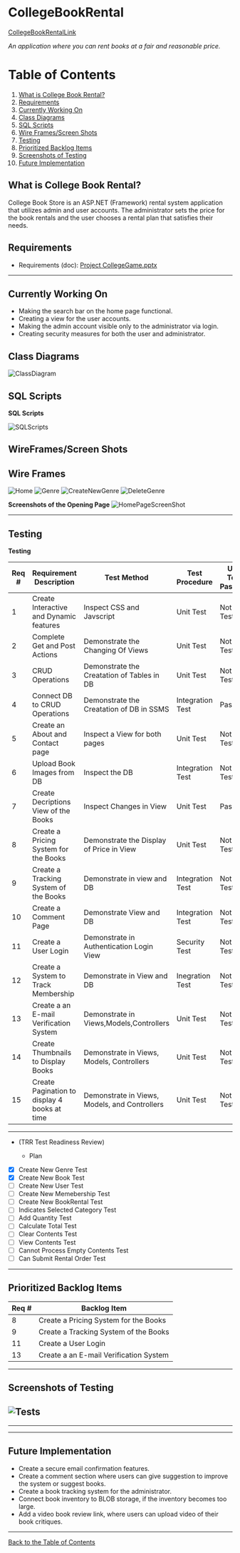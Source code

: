 # CollegeBookRental
[CollegeBookRentalLink](https://collegebookrentaldonnyves.azurewebsites.net/)


*An application where you can rent books at a fair and reasonable price.* 

<a name="contents"></a>

<a name="toc"></a>
# Table of Contents
1. [What is College Book Rental?](#introduction)
2. [Requirements](#requirements)
3. [Currently Working On](#working)
4. [Class Diagrams](#diagrams)
5. [SQL Scripts](#scripts)
6. [Wire Frames/Screen Shots](#wireframes)
7. [Testing](#testing)
8. [Prioritized Backlog Items](#backlog)
9. [Screenshots of Testing](#testshots)
10. [Future Implementation](#future)




<a name="introduction"></a>
## What is College Book Rental? 

College Book Store is an ASP.NET (Framework) rental system application that utilizes admin and user accounts.  The administrator sets the price for the book rentals and the user chooses a rental plan that satisfies their needs.  




<a name="requirements"></a>
## Requirements  
	
  - Requirements (doc): [Project CollegeGame.pptx](https://github.com/donnyves/CollegeBookRental/files/3183432/Project.CollegeGame.pptx)

---



  
  <a name="working"></a>
## Currently Working On
  
- Making the search bar on the home page functional.
- Creating a view for the user accounts.
- Making the admin account visible only to the administrator via login.
- Creating security measures for both the user and administrator.  
  
<a name="diagrams"></a>
## Class Diagrams 


![ClassDiagram](https://user-images.githubusercontent.com/40510674/56258172-7fa4cd80-6083-11e9-823a-efb39b5d8382.PNG)




<a name="scripts"></a>
## SQL Scripts
**SQL Scripts**

![SQLScripts](https://user-images.githubusercontent.com/40510674/56181491-920b0280-5fc2-11e9-9a1c-b19e427bbb0b.PNG)

  <a name="wireframes"></a>
## WireFrames/Screen Shots

## Wire Frames

![Home](https://user-images.githubusercontent.com/40510674/57640187-9a753f80-7566-11e9-9309-0db1cbb877f7.PNG)
![Genre](https://user-images.githubusercontent.com/40510674/57640202-a06b2080-7566-11e9-99b9-78729f601112.PNG)
![CreateNewGenre](https://user-images.githubusercontent.com/40510674/57640213-a82ac500-7566-11e9-8c0b-2f0d09a5e444.PNG)
![DeleteGenre](https://user-images.githubusercontent.com/40510674/57640220-af51d300-7566-11e9-9d48-73aab0d4f259.PNG)

**Screenshots of the Opening Page**
![HomePageScreenShot](https://user-images.githubusercontent.com/40510674/57746636-e919fb00-7686-11e9-9ff6-0b56779008a8.PNG)

--- 

<a name="testing"></a>
## Testing
**Testing**


|Req #|Requirement Description|Test Method| Test Procedure|Unit Test Passed?|Time Stamp|
| ------------- |-------------| -----| --------|------|-----|
|1|Create Interactive and Dynamic features  |Inspect CSS and Javscript  |Unit Test |Not Tested|27APR2019|
|2|Complete Get and Post Actions  |Demonstrate the Changing Of Views|Unit Test|Not Tested|27APR2019|
|3|CRUD Operations|Demonstrate the Creatation of Tables in DB|Unit Test |Not Tested|27APR2019  |
|4|Connect DB to CRUD Operations|Demonstrate the Creatation of DB in SSMS|Integration Test|Passed| 14MAY2019  |
|5|Create an About and Contact page|Inspect a View for both pages|Unit Test|Not Tested|27APR2019|
|6|Upload Book Images from DB|Inspect the DB |Integration Test|Not Tested|27APR2019|
|7|Create Decriptions View of the Books|Inspect Changes in View |Unit Test|Passed| 14MAY2019 |
|8|Create a Pricing System for the Books|Demonstrate the Display of Price in View|Unit Test|Not Tested|27APR2019  |
|9|Create a Tracking System of the Books|Demonstrate in view and DB|Integration Test|Not Tested|27APR2019  |
|10|Create a Comment Page|Demonstrate View and DB|Integration Test|Not Tested|27APR2019  |
|11|Create a User Login |Demonstrate in Authentication Login View |Security Test|Not Tested| 27APR2019 |
|12|Create a System to Track Membership  |Demonstrate in View and DB   |Inegration Test|Not Tested| 27APR2019|
|13|Create a an E-mail Verification System |Demonstrate in Views,Models,Controllers |Unit Test|Not Tested|27APR2019|
|14|Create Thumbnails to Display Books|Demonstrate in Views, Models, Controllers|Unit Test|Not Tested|12MAY2019|
|15|Create Pagination to display 4 books at time|Demonstrate in Views, Models, and Controllers|Unit Test|Not Tested|14MAY2019|

  
---

- (TRR  Test Readiness Review)

	- Plan
- [x] Create New Genre Test
- [x] Create New Book Test
- [ ] Create New User Test
- [ ] Create New Memebership Test
- [ ] Create New BookRental Test
- [ ] Indicates Selected Category Test
- [ ] Add Quantity Test
- [ ] Calculate Total Test
- [ ] Clear Contents Test
- [ ] View Contents Test
- [ ] Cannot Process Empty Contents Test
- [ ] Can Submit Rental Order Test
---

<a name="backlog"></a>
## Prioritized Backlog Items

|Req #|Backlog Item|
| ------------- |-------------|
|8|Create a Pricing System for the Books|
|9|Create a Tracking System of the Books|
|11|Create a User Login |Demonstrate in Authentication Login View |
|13|Create a an E-mail Verification System |

---


<a name="testshots"></a>
## Screenshots of Testing
![Tests](https://user-images.githubusercontent.com/40510674/57747041-9e00e780-7688-11e9-8510-adcd5d61fbfc.PNG)
---





---




---





<a name="future"></a>
## Future Implementation 

- Create a secure email confirmation features.
- Create a comment section where users can give suggestion to improve the system or suggest books.
- Create a book tracking system for the administrator.
- Connect book inventory to BLOB storage, if the inventory becomes too large.
- Add a video book review link, where users can upload video of their book critiques.











---
 [Back to the Table of Contents](#contents)
